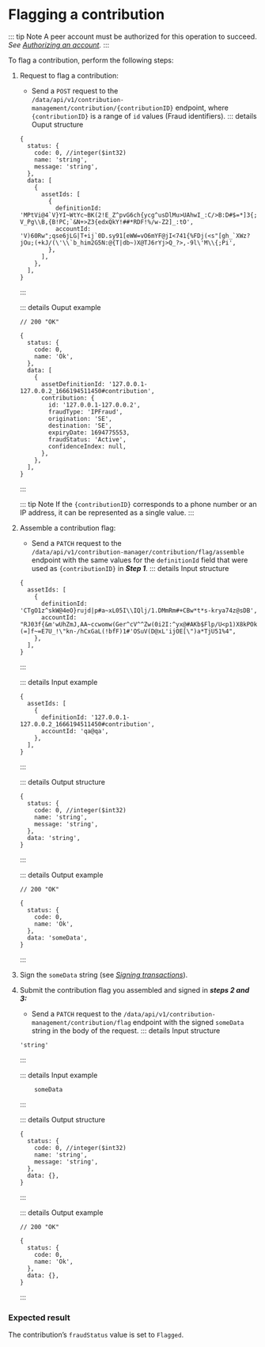 # Flagging a contribution

::: tip Note A peer account must be authorized for this operation to succeed. _See [Authorizing an account](Authorizing_an_account.md)._ :::

To flag a contribution, perform the following steps:

1. Request to flag a contribution:

   - Send a `POST` request to the <br> `/data/api/v1/contribution-management/contribution/{contributionID}` endpoint, where `{contributionID}` is a range of `id` values (Fraud identifiers). ::: details Ouput structure

   ```json5
   {
     status: {
       code: 0, //integer($int32)
       name: 'string',
       message: 'string',
     },
     data: [
       {
         assetIds: [
           {
             definitionId: 'MPtVi@4`V}YI~WtYc~BK(2!E_Z^pvG6ch{ycg^usDlMu>UAhwI_:C/>B:D#$=*]3{;-,\\,%t"vB5EK:3hGa+Y7p&mBS6xx2O>@?V_Pg\\B,{B!PC;`&N+>Z3{edxQkY!##*RDF!%/w-Z2]_:tO',
             accountId: 'V)60Rw";qse6jLG|T+ij`0D.sy91[eWW=vO6mYF@jI<741{%FDj(<s"[gh_`XWz?jOu;(+kJ/(\'\\`b_him2G5N:@{T|db~)X@TJ6rYj>Q_?>,-9l\'M\\{;Pi',
           },
         ],
       },
     ],
   }
   ```

   :::

   ::: details Ouput example

   ```json5
   // 200 "OK"

   {
     status: {
       code: 0,
       name: 'Ok',
     },
     data: [
       {
         assetDefinitionId: '127.0.0.1-127.0.0.2_1666194511450#contribution',
         contribution: {
           id: '127.0.0.1-127.0.0.2',
           fraudType: 'IPFraud',
           origination: 'SE',
           destination: 'SE',
           expiryDate: 1694775553,
           fraudStatus: 'Active',
           confidenceIndex: null,
         },
       },
     ],
   }
   ```

   :::

   ::: tip Note If the `{contributionID}` corresponds to a phone number or an IP address, it can be represented as a single value. :::

2. Assemble a contribution flag:

   - Send a `PATCH` request to the <br> `/data/api/v1/contribution-manager/contribution/flag/assemble` endpoint with the same values for the `definitionId` field that were used as `{contributionID}` in **_Step 1_**. ::: details Input structure

   ```json5
   {
     assetIds: [
       {
         definitionId: 'CTgO1z^skW@4eO}rujd|p#a~xL05I\\IQlj/1.DMmRm#+CBw*t*s-krya74z@sDB',
         accountId: "RJ03f{&m'wUhZmJ,AA~ccwomw(Ger^cV^^Zw(0i2I:^yx@#AKb$Flp/U<p1)X8kPOkQRtq4!2)VrbFM1}(=]f~=E7U_!\"kn-/hCxGaL(!bfF)1#'OSuV(D@xL'ijOE[\")a*TjU51%4",
       },
     ],
   }
   ```

   :::

   ::: details Input example

   ```json5
   {
     assetIds: [
       {
         definitionId: '127.0.0.1-127.0.0.2_1666194511450#contribution',
         accountId: 'qa@qa',
       },
     ],
   }
   ```

   :::

   ::: details Output structure

   ```json5
   {
     status: {
       code: 0, //integer($int32)
       name: 'string',
       message: 'string',
     },
     data: 'string',
   }
   ```

   :::

   ::: details Output example

   ```json5
   // 200 "OK"

   {
     status: {
       code: 0,
       name: 'Ok',
     },
     data: 'someData',
   }
   ```

   :::

3. Sign the `someData` string (see _[Signing transactions](Signing_transactions.md)_).
4. Submit the contribution flag you assembled and signed in **_steps 2 and 3:_**

   - Send a `PATCH` request to the `/data/api/v1/contribution-management/contribution/flag` endpoint with the signed `someData` string in the body of the request. ::: details Input structure

   ```json5
   'string'
   ```

   :::

   ::: details Input example

   ```json5
       someData
   ```

   :::

   ::: details Output structure

   ```json5
   {
     status: {
       code: 0, //integer($int32)
       name: 'string',
       message: 'string',
     },
     data: {},
   }
   ```

   :::

   ::: details Output example

   ```json5
   // 200 "OK"

   {
     status: {
       code: 0,
       name: 'Ok',
     },
     data: {},
   }
   ```

   :::

### Expected result

The contribution’s `fraudStatus` value is set to `Flagged`.
